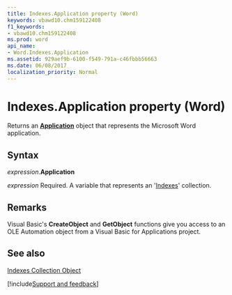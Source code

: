 ```yaml
---
title: Indexes.Application property (Word)
keywords: vbawd10.chm159122408
f1_keywords:
- vbawd10.chm159122408
ms.prod: word
api_name:
- Word.Indexes.Application
ms.assetid: 929aef9b-6100-f549-791a-c46fbbb56663
ms.date: 06/08/2017
localization_priority: Normal
---
```



# Indexes.Application property (Word)

Returns an  **[Application](Word.Application.md)** object that represents the Microsoft Word application.


## Syntax

_expression_.**Application**

_expression_ Required. A variable that represents an '[Indexes](Word.indexes.md)' collection.


## Remarks

Visual Basic's  **CreateObject** and **GetObject** functions give you access to an OLE Automation object from a Visual Basic for Applications project.


## See also


[Indexes Collection Object](Word.indexes.md)

[!include[Support and feedback](~/includes/feedback-boilerplate.md)]